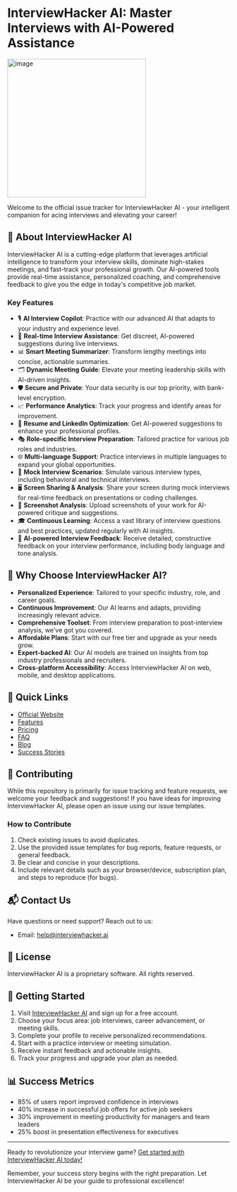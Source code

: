 # InterviewHacker AI: Master Interviews with AI-Powered Assistance

<img width="314" alt="image" src="https://github.com/user-attachments/assets/70effb28-7ec2-4581-91a7-909e1bab90cc">

Welcome to the official issue tracker for InterviewHacker AI - your intelligent companion for acing interviews and elevating your career!

## 🚀 About InterviewHacker AI

InterviewHacker AI is a cutting-edge platform that leverages artificial intelligence to transform your interview skills, dominate high-stakes meetings, and fast-track your professional growth. Our AI-powered tools provide real-time assistance, personalized coaching, and comprehensive feedback to give you the edge in today's competitive job market.

### Key Features

- 🎙️ **AI Interview Copilot**: Practice with our advanced AI that adapts to your industry and experience level.
- 🧠 **Real-time Interview Assistance**: Get discreet, AI-powered suggestions during live interviews.
- 📊 **Smart Meeting Summarizer**: Transform lengthy meetings into concise, actionable summaries.
- 🗂️ **Dynamic Meeting Guide**: Elevate your meeting leadership skills with AI-driven insights.
- 🛡️ **Secure and Private**: Your data security is our top priority, with bank-level encryption.
- 📈 **Performance Analytics**: Track your progress and identify areas for improvement.
- 📝 **Resume and LinkedIn Optimization**: Get AI-powered suggestions to enhance your professional profiles.
- 🎭 **Role-specific Interview Preparation**: Tailored practice for various job roles and industries.
- 🌐 **Multi-language Support**: Practice interviews in multiple languages to expand your global opportunities.
- 🤝 **Mock Interview Scenarios**: Simulate various interview types, including behavioral and technical interviews.
- 🖥️ **Screen Sharing & Analysis**: Share your screen during mock interviews for real-time feedback on presentations or coding challenges.
- 📸 **Screenshot Analysis**: Upload screenshots of your work for AI-powered critique and suggestions.
- 🎓 **Continuous Learning**: Access a vast library of interview questions and best practices, updated regularly with AI insights.
- 🤖 **AI-powered Interview Feedback**: Receive detailed, constructive feedback on your interview performance, including body language and tone analysis.

## 🌟 Why Choose InterviewHacker AI?

- **Personalized Experience**: Tailored to your specific industry, role, and career goals.
- **Continuous Improvement**: Our AI learns and adapts, providing increasingly relevant advice.
- **Comprehensive Toolset**: From interview preparation to post-interview analysis, we've got you covered.
- **Affordable Plans**: Start with our free tier and upgrade as your needs grow.
- **Expert-backed AI**: Our AI models are trained on insights from top industry professionals and recruiters.
- **Cross-platform Accessibility**: Access InterviewHacker AI on web, mobile, and desktop applications.

## 🔗 Quick Links

- [Official Website](https://interviewhacker.ai)
- [Features](https://interviewhacker.ai#features)
- [Pricing](https://interviewhacker.ai#pricing)
- [FAQ](https://interviewhacker.ai#faq)
- [Blog](https://interviewhacker.ai/blog)
- [Success Stories](https://interviewhacker.ai/success-stories)

## 🤝 Contributing

While this repository is primarily for issue tracking and feature requests, we welcome your feedback and suggestions! If you have ideas for improving InterviewHacker AI, please open an issue using our issue templates.

### How to Contribute

1. Check existing issues to avoid duplicates.
2. Use the provided issue templates for bug reports, feature requests, or general feedback.
3. Be clear and concise in your descriptions.
4. Include relevant details such as your browser/device, subscription plan, and steps to reproduce (for bugs).

## 📬 Contact Us

Have questions or need support? Reach out to us:

- Email: help@interviewhacker.ai

## 📜 License

InterviewHacker AI is a proprietary software. All rights reserved.

## 🚀 Getting Started

1. Visit [InterviewHacker AI](https://interviewhacker.ai) and sign up for a free account.
2. Choose your focus area: job interviews, career advancement, or meeting skills.
3. Complete your profile to receive personalized recommendations.
4. Start with a practice interview or meeting simulation.
5. Receive instant feedback and actionable insights.
6. Track your progress and upgrade your plan as needed.

## 📊 Success Metrics

- 85% of users report improved confidence in interviews
- 40% increase in successful job offers for active job seekers
- 30% improvement in meeting productivity for managers and team leaders
- 25% boost in presentation effectiveness for executives

---

Ready to revolutionize your interview game? [Get started with InterviewHacker AI today!](https://interviewhacker.ai)

Remember, your success story begins with the right preparation. Let InterviewHacker AI be your guide to professional excellence!
